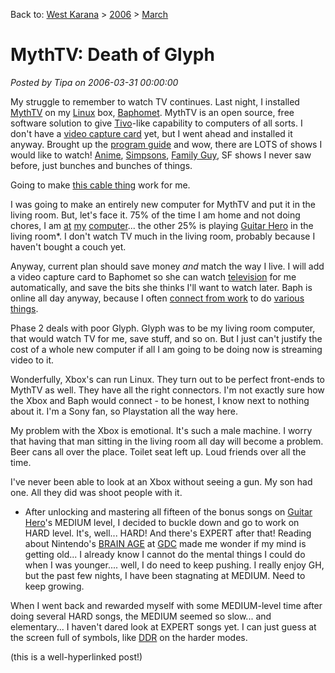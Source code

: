 Back to: [West Karana](/posts/westkarana.md) > [2006](/posts/2006/westkarana.md) > [March](./westkarana.md)
# MythTV: Death of Glyph

*Posted by Tipa on 2006-03-31 00:00:00*

My struggle to remember to watch TV continues. Last night, I installed [MythTV](http://mythtv.org) on my [Linux](http://www.gentoo.org/) box, [Baphomet](http://en.wikipedia.org/wiki/Baphomet). MythTV is an open source, free software solution to give [Tivo](http://www.tivo.com/)-like capability to computers of all sorts. I don't have a [video capture card](http://www.hauppauge.com/) yet, but I went ahead and installed it anyway. Brought up the [program guide](http://www.zap2it.com/) and wow, there are LOTS of shows I would like to watch! [Anime](http://www.cartoonnetwork.com/), [Simpsons](http://www.thesimpsons.com/), [Family Guy](http://www.familyguy.com/), SF shows I never saw before, just bunches and bunches of things.

Going to make [this cable thing](http://www.cox.com/) work for me.

I was going to make an entirely new computer for MythTV and put it in the living room. But, let's face it. 75% of the time I am home and not doing chores, I am [at](http://www.worldofwarcraft.com/) [my](http://www.everquest2.com) [computer](http://www.everquest.com)... the other 25% is playing [Guitar Hero](http://www.guitarherogame.com) in the living room*. I don't watch TV much in the living room, probably because I haven't bought a couch yet.

Anyway, current plan should save money *and* match the way I live. I will add a video capture card to Baphomet so she can watch [television](http://sony.com) for me automatically, and save the bits she thinks I'll want to watch later. Baph is online all day anyway, because I often [connect from work](http://www.putty.nl/) to do [various](http://ftp.arl.mil/~mike/ping.html) [things](http://linuxreviews.org/software/p2p/bittorrent/).

Phase 2 deals with poor Glyph. Glyph was to be my living room computer, that would watch TV for me, save stuff, and so on. But I just can't justify the cost of a whole new computer if all I am going to be doing now is streaming video to it.

Wonderfully, Xbox's can run Linux. They turn out to be perfect front-ends to MythTV as well. They have all the right connectors. I'm not exactly sure how the Xbox and Baph would connect - to be honest, I know next to nothing about it. I'm a Sony fan, so Playstation all the way here.

My problem with the Xbox is emotional. It's such a male machine. I worry that having that man sitting in the living room all day will become a problem. Beer cans all over the place. Toilet seat left up. Loud friends over all the time.

I've never been able to look at an Xbox without seeing a gun. My son had one. All they did was shoot people with it.

* After unlocking and mastering all fifteen of the bonus songs on [Guitar Hero](http://www.guitarherogame.com)'s MEDIUM level, I decided to buckle down and go to work on HARD level. It's, well... HARD! And there's EXPERT after that! Reading about Nintendo's [BRAIN AGE](http://www.nintendo.com/gamemini?gameid=tYVqJgro-KG6QL_mMbXFoQTkQIzgi9nU) at [GDC](http://www.gdconf.com/) made me wonder if my mind is getting old... I already know I cannot do the mental things I could do when I was younger.... well, I do need to keep pushing. I really enjoy GH, but the past few nights, I have been stagnating at MEDIUM. Need to keep growing.

When I went back and rewarded myself with some MEDIUM-level time after doing several HARD songs, the MEDIUM seemed so slow... and elementary... I haven't dared look at EXPERT songs yet. I can just guess at the screen full of symbols, like [DDR](http://www.ddrfreak.com/) on the harder modes.

(this is a well-hyperlinked post!)
